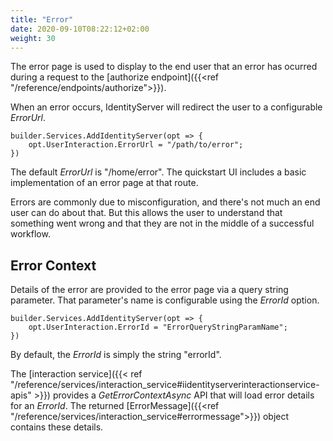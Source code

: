 ```yaml
---
title: "Error"
date: 2020-09-10T08:22:12+02:00
weight: 30
---
```


The error page is used to display to the end user that an error has ocurred during a request to the [authorize endpoint]({{<ref "/reference/endpoints/authorize">}}).

When an error occurs, IdentityServer will redirect the user to a configurable *ErrorUrl*.
```
builder.Services.AddIdentityServer(opt => {
    opt.UserInteraction.ErrorUrl = "/path/to/error";
})
```
The default *ErrorUrl* is "/home/error". The quickstart UI includes a basic
implementation of an error page at that route.

Errors are commonly due to misconfiguration, and there's not much an end user can do about that.
But this allows the user to understand that something went wrong and that they are not in the middle of a successful workflow.

## Error Context

Details of the error are provided to the error page via a query string parameter. That parameter's name is configurable using the *ErrorId* option.

```
builder.Services.AddIdentityServer(opt => {
    opt.UserInteraction.ErrorId = "ErrorQueryStringParamName";
})
```

By default, the *ErrorId* is simply the string "errorId".

The [interaction service]({{< ref "/reference/services/interaction_service#iidentityserverinteractionservice-apis" >}}) provides a *GetErrorContextAsync* API that will load error details for an *ErrorId*.
The returned [ErrorMessage]({{<ref "/reference/services/interaction_service#errormessage">}}) object contains these details.
